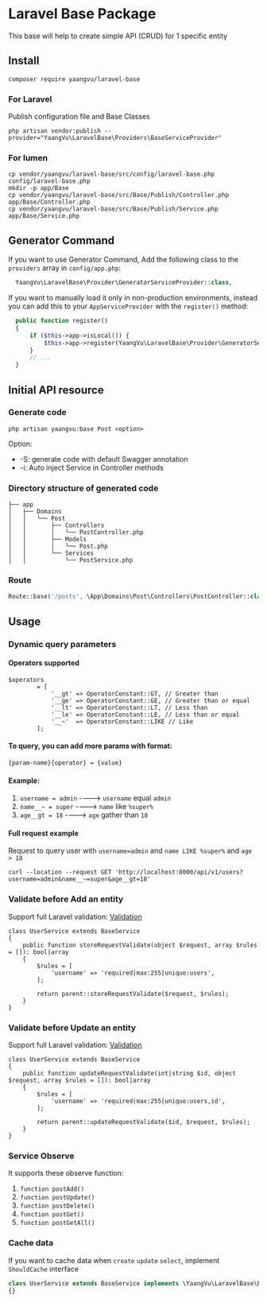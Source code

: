 # Laravel Base Package

This base will help to create simple API (CRUD) for 1 specific entity

## Install

```shell
composer require yaangvu/laravel-base
```

### For Laravel

Publish configuration file and Base Classes

```shell
php artisan vendor:publish --provider="YaangVu\LaravelBase\Providers\BaseServiceProvider"
```

### For lumen

```shell
cp vendor/yaangvu/laravel-base/src/config/laravel-base.php config/laravel-base.php
mkdir -p app/Base
cp vendor/yaangvu/laravel-base/src/Base/Publish/Controller.php app/Base/Controller.php
cp vendor/yaangvu/laravel-base/src/Base/Publish/Service.php app/Base/Service.php
```
## Generator Command
If you want to use Generator Command, Add the following class to the `providers` array in `config/app.php`:

```php
  YaangVu\LaravelBase\Provider\GeneratorServiceProvider::class,
```

If you want to manually load it only in non-production environments, instead you can add this to
your `AppServiceProvider` with the `register()` method:

```php
  public function register()
  {
      if ($this->app->isLocal()) {
          $this->app->register(YaangVu\LaravelBase\Provider\GeneratorServiceProvider::class);
      }
      // ...
  }
```

## Initial API resource

### Generate code

```shell
php artisan yaangvu:base Post <option>
```

Option:

- -S: generate code with default Swagger annotation
- -i: Auto inject Service in Controller methods

### Directory structure of generated code

```
├── app
│   ├── Domains
│   │   └── Post
│   │       ├── Controllers
│   │       │   └── PostController.php
│   │       ├── Models
│   │       │   └── Post.php
│   │       └── Services
│   │           └── PostService.php
```

### Route

```php
Route::base('/posts', \App\Domains\Post\Controllers\PostController::class);
```

## Usage

### Dynamic query parameters

#### Operators supported

```
$operators
        = [
            '__gt' => OperatorConstant::GT, // Greater than
            '__ge' => OperatorConstant::GE, // Greater than or equal
            '__lt' => OperatorConstant::LT, // Less than
            '__le' => OperatorConstant::LE, // Less than or equal
            '__~'  => OperatorConstant::LIKE // Like
        ];
```

#### To query, you can add more params with format:

`{param-name}{operator} = {value}`

#### Example:

1. `username = admin` ----> `username` equal `admin`
2. `name__~ = super`  ---->  `name` like `%super%`
3. `age__gt = 18`     ---->  `age` gather than `18`

#### Full request example

Request to query user with `username=admin` and `name LIKE %super%` and `age > 18`

```
curl --location --request GET 'http://localhost:8000/api/v1/users?username=admin&name__~=super&age__gt=18'
```

### Validate before Add an entity

Support full Laravel validation: [Validation](https://laravel.com/docs/master/validation)

```
class UserService extends BaseService
{
    public function storeRequestValidate(object $request, array $rules = []): bool|array
    {
        $rules = [
            'username' => 'required|max:255|unique:users',
        ];

        return parent::storeRequestValidate($request, $rules);
    }
}
```

### Validate before Update an entity

Support full Laravel validation: [Validation](https://laravel.com/docs/master/validation)

```
class UserService extends BaseService
{
    public function updateRequestValidate(int|string $id, object $request, array $rules = []): bool|array
    {
        $rules = [
            'username' => 'required|max:255|unique:users,id',
        ];
        
        return parent::updateRequestValidate($id, $request, $rules);
    }
}
```

### Service Observe

It supports these observe function:

1. `function postAdd()`
2. `function postUpdate()`
3. `function postDelete()`
4. `function postGet()`
5. `function postGetAll()`

### Cache data

If you want to cache data when `create` `update` `select`, implement `ShouldCache` interface

```php
class UserService extends BaseService implements \YaangVu\LaravelBase\Base\Contract\ShouldCache
{}
```

